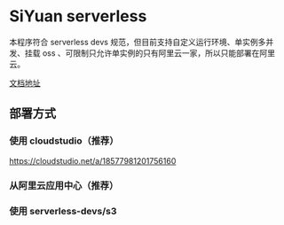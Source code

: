 # SiYuan serverless

本程序符合 serverless devs 规范，但目前支持自定义运行环境、单实例多并发、挂载 oss 、可限制只允许单实例的只有阿里云一家，所以只能部署在阿里云。

[文档地址](https://shenzilong.cn/%E6%83%B3%E6%B3%95/%E9%A1%B9%E7%9B%AE/SiYuan%20serverless)

## 部署方式


### 使用 cloudstudio（推荐）

https://cloudstudio.net/a/18577981201756160

### 从阿里云应用中心（推荐）

### 使用 serverless-devs/s3

